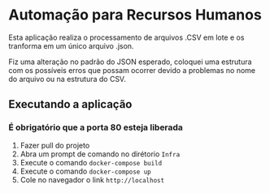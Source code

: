 # Automação para Recursos Humanos

Esta aplicação realiza o processamento de arquivos .CSV em lote e os tranforma em um único arquivo .json.

Fiz uma alteração no padrão do JSON esperado, coloquei uma estrutura com os possíveis erros que possam ocorrer devido a problemas no nome do arquivo ou na estrutura do CSV. 

## Executando a aplicação

### É obrigatório que a porta 80 esteja liberada

1. Fazer pull do projeto
2. Abra um prompt de comando no dirétorio `Infra`
3. Execute o comando `docker-compose build` 
4. Execute o comando `docker-compose up` 
5. Cole no navegador o link `http://localhost`
